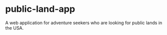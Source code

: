 # public-land-app
A web application for adventure seekers who are looking for public lands in the USA. 
